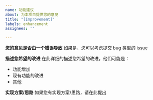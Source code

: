 ```yaml
---
name: 功能建议
about: 为本项目提供您的意见
title: "[Improvement]"
labels: enhancement
assignees: ''

---
```


**您的意见是否由一个错误导致**
如果是，您可以考虑提交 bug 类型的 issue

**描述您希望的改进**
在此详细的描述您希望的改进，他们可能是：
 - 功能增加	
 - 现有功能的改进	
 - 其他	

**实现方案/思路**	
如果您有实现方案/思路，请在此提出

